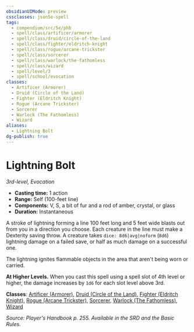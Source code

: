 ```yaml
---
obsidianUIMode: preview
cssclasses: json5e-spell
tags:
  - compendium/src/5e/phb
  - spell/class/artificer/armorer
  - spell/class/druid/circle-of-the-land
  - spell/class/fighter/eldritch-knight
  - spell/class/rogue/arcane-trickster
  - spell/class/sorcerer
  - spell/class/warlock/the-fathomless
  - spell/class/wizard
  - spell/level/3
  - spell/school/evocation
classes:
  - Artificer (Armorer)
  - Druid (Circle of the Land)
  - Fighter (Eldritch Knight)
  - Rogue (Arcane Trickster)
  - Sorcerer
  - Warlock (The Fathomless)
  - Wizard
aliases:
  - Lightning Bolt
dg-publish: true
---
```

# Lightning Bolt
*3rd-level, Evocation*  

- **Casting time:** 1 action
- **Range:** Self (100-feet line)
- **Components:** V, S, a bit of fur and a rod of amber, crystal, or glass
- **Duration:** Instantaneous

A stroke of lightning forming a line 100 feet long and 5 feet wide blasts out from you in a direction you choose. Each creature in the line must make a Dexterity saving throw. A creature takes `dice: 8d6|avg|noform` (`8d6`) lightning damage on a failed save, or half as much damage on a successful one.

The lightning ignites flammable objects in the area that aren't being worn or carried.

**At Higher Levels.** When you cast this spell using a spell slot of 4th level or higher, the damage increases by `1d6` for each slot level above 3rd.

**Classes**: [Artificer (Armorer)](/Admin/CLI/classes/artificer-armorer-tce.md), [Druid (Circle of the Land)](/Admin/CLI/classes/druid-circle-of-the-land.md), [Fighter (Eldritch Knight)](/Admin/CLI/classes/fighter-eldritch-knight.md), [Rogue (Arcane Trickster)](/Admin/CLI/classes/rogue-arcane-trickster.md), [Sorcerer](/Admin/CLI/classes/sorcerer.md), [Warlock (The Fathomless)](/Admin/CLI/classes/warlock-the-fathomless-tce.md), [Wizard](/Admin/CLI/classes/wizard.md)

*Source: Player's Handbook p. 255. Available in the SRD and the Basic Rules.*